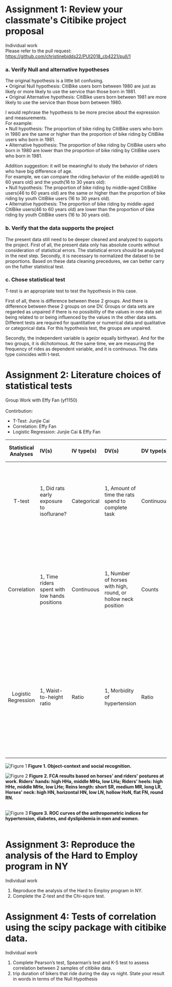 # Assignment 1: Review your classmate's Citibike project proposal
Individual work<br>
Please refer to the pull request: https://github.com/christinebidds22/PUI2018_cb4221/pull/1

### a. Verify Null and alternative hypotheses 
The original hypothesis is a little bit confusing. <br>
	• Original Null hypothesis: CitiBike users born between 1980 are just as likely or more likely to use the service than those born in 1981.<br>
	• Original Alternative hypothesis: CitiBike users born between 1981 are more likely to use the service than those born between 1980. <br>

I would rephrase the hypothesis to be more precise about the expression and measurements. <br>
For example: <br>
	• Null hypothesis: The proportion of bike riding by CitiBike users who born in 1980 are the same or higher than the proportion of bike riding by CitiBike users who born in 1981.<br>
	• Alternative hypothesis: The proportion of bike riding by CitiBike users who born in 1980 are lower than the proportion of bike riding by CitiBike users who born in 1981.<br>

Addition suggestion: it will be meaningful to study the behavior of riders who have big difference of age. <br>
For example, we can compare the riding behavior of the middle-aged(46 to 60 years old) and the youth(16 to 30 years old):<br>
	• Null hypothesis: The proportion of bike riding by middle-aged CitiBike users(46 to 60 years old) are the same or higher than the proportion of bike riding by youth CitiBike users (16 to 30 years old).<br>
	• Alternative hypothesis: The proportion of bike riding by middle-aged CitiBike users(46 to 60 years old) are lower than the proportion of bike riding by youth CitiBike users (16 to 30 years old).<br>

### b. Verify that the data supports the project 
The present data still need to be deeper cleaned and analyzed to supports the project. First of all, the present data only has absolute counts without consideration of statistical errors. The statistical errors should be analyzed in the next step. Secondly, it is necessary to normalized the dataset to be proportions. Based on these data cleaning precedures, we can better carry on the futher statistical test.<br>

### c. Chose statistical test 
T-test is an appropriate test to test the hypothesis in this case.<br>

First of all, there is difference between these 2 groups. And there is difference between these 2 groups on one DV. Groups or data sets are regarded as unpaired if there is no possibility of the values in one data set being related to or being influenced by the values in the other data sets. Different tests are required for quantitative or numerical data and qualitative or categorical data. For this hypothesis test, the groups are unpaired. <br>

Secondly, the independent variable is age(or equally birthyear). And for the two groups, it is dichotomous. At the same time, we are measuring the frequency of rides as dependent variable, and it is continuous. The data type coincides with t-test.<br>


# Assignment 2: Literature choices of statistical tests
Group Work with Effy Fan (yf1150)<br><br>
Contirbution:
* T-Test: Junjie Cai
* Correlation: Effy Fan
* Logistic Regression: Junjie Cai & Effy Fan


| **Statistical Analyses**	|  **IV(s)**  |  **IV type(s)** |  **DV(s)**  |  **DV type(s)**  |  **Control Var** | **Control Var type**  | **Question to be answered** | **_H0_** | **alpha** | **link to paper**| 
|:----------:|:----------|:------------|:-------------|:-------------|:------------|:------------- |:------------------|:----:|:-------:|:-------|
T-test	| 1, Did rats early exposure to isoflurane? | Categorical | 1, Amount of time the rats spend to complete task| Continuous | 1, age <br>2, gender <br>3, weaned_age <br>4, housing_lab <br>5, Lighting_hours <br>6, food_supply| 1, continuous  2, categorical  3, continuous  4, categorical  5, continuous  6, continuous | Do the amount of time the isoflurane group spend to complete task significantly higher than control group| Time test group <= Time control group | 0.001 | [Early Exposure to Volatile Anesthetics Impairs Long-Term Associative Learning and Recognition Memory](https://journals.plos.org/plosone/article?id=10.1371/journal.pone.0105340) |
Correlation	| 1, Time riders spent with low hands positions | Continuous | 1, Number of horses with high, round, or hollow neck position| Counts | 1, Riders' rein length<br> 2, Riders' heel height | 1, Continuous 2, Continuous |	Number of horses with high, round, or hollow neck position when riders spent more time with low hands positions is significantly higher than the control group | Number of horses of test group <= Number of control group | 0.01 | [Human Direct Actions May Alter Animal Welfare, a Study on Horses (Equus caballus)](https://journals.plos.org/plosone/article?id=10.1371/journal.pone.0010257) |
Logistic Regression | 1, Waist-to-height ratio | Ratio | 1, Morbidity of hypertension | Ratio | N/A | N/A | Do the hypertension morbidity of people who has higher waist-to-height ratio(WHtR) significantly higher than the hypertension morbidity of people who has lower waist-to-height ratio(WHtR) | (Morbidity of WHtR≥0.5) <= (Morbidity WHtR <0.5) | 0.05 | [Waist-to-Height Ratio and Cardiovascular Risk Factors among Chinese Adults in Beijing](https://journals.plos.org/plosone/article?id=10.1371/journal.pone.0069298) |
  |||||||||

![Figure 1](journal.pone.0105340.g005.png)
**Figure 1.
Object-context and social recognition.**<br>  

![Figure 2](journal.pone.0010257.g002.png)
**Figure 2.
FCA results based on horses' and riders' postures at work.
Riders' hands: high HHa, middle MHa, low LHa; Riders' heels: high HHe, middle MHe, low LHe; Reins length: short SR, medium MR, long LR, Horses' neck: high HN, horizontal HN, low LN, hollow HoN, flat FN, round RN.**<br>  

![Figure 3](WHtR.png)
**Figure 3.
ROC curves of the anthropometric indices for hypertension, diabetes, and dyslipidemia in men and women.**<br>  

# Assignment 3: Reproduce the analysis of the Hard to Employ program in NY
Individual work<br>

1. Reproduce the analysis of the Hard to Employ program in NY.<br>
2. Complete the Z-test and the Chi-squre test.

# Assignment 4: Tests of correlation using the scipy package with citibike data.
Individual work<br>

1. Complete Pearson’s test, Spearman’s test and K-S test to assess correlation between 2 samples of citibike data.<br>
2. trip duration of bikers that ride during the day vs night. State your result in words in terms of the Null Hypothesis